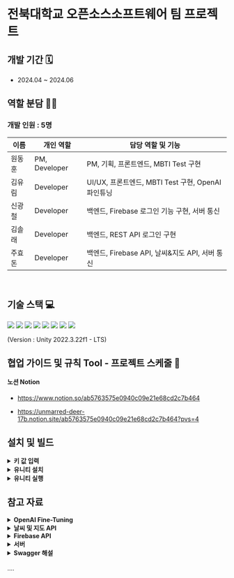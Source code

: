  <h1> 전북대학교 오픈소스소프트웨어 팀 프로젝트 </h1>

## 개발 기간 🗓
- 2024.04 ~ 2024.06

## 역할 분담 🧑‍💻
### 개발 인원 : 5명
| 이름 | 개인 역할 | 담당 역할 및 기능 |
| ------ | ---------- | ------ |
| 원동훈 | PM, Developer | PM, 기획, 프론트엔드, MBTI Test 구현 |
| 김유림 | Developer | UI/UX, 프론트엔드, MBTI Test 구현, OpenAI 파인튜닝 |
| 신광철 | Developer | 백엔드, Firebase 로그인 기능 구현, 서버 통신|
| 김솔래 | Developer | 백엔드, REST API 로그인 구현|
| 주효돈 | Developer | 백엔드, Firebase API, 날씨&지도 API, 서버 통신 |

<br/>

## 기술 스택 💻
<img src="https://img.shields.io/badge/Unity-FFFFFF?style=for-the-badge&logo=Unity&logoColor=black">
<img src="https://img.shields.io/badge/csharp-512BD4?style=for-the-badge&logo=csharp&logoColor=white">
<img src="https://img.shields.io/badge/javascript-F7DF1E?style=for-the-badge&logo=javascript&logoColor=black"/>
<img src="https://img.shields.io/badge/python-3776AB?style=for-the-badge&logo=python&logoColor=white"/>
<img src="https://img.shields.io/badge/firebase-1D9FD7?style=for-the-badge&logo=firebase&logoColor=FFCA28"/> 
<img src="https://img.shields.io/badge/OpenAI-000000?style=for-the-badge&logo=openai&logoColor=white"/>
<img src="https://img.shields.io/badge/amazonwebservices-232F3E?style=for-the-badge&logo=amazonwebservices&logoColor=white"/>
<img src="https://img.shields.io/badge/flask-000000?style=for-the-badge&logo=flask&logoColor=white"/>

(Version : Unity 2022.3.22f1 - LTS)
<br/>


## 협업 가이드 및 규칙 Tool - 프로젝트 스케줄 📅
#### 노션 Notion
- https://www.notion.so/ab5763575e0940c09e21e68cd2c7b464

- https://unmarred-deer-17b.notion.site/ab5763575e0940c09e21e68cd2c7b464?pvs=4


## 설치 및 빌드

<details>
  <summary><b>키 값 입력</b></summary>
  - Assets/Firebase/google-services.json에 19번 줄 부분에 'current_key'에 notion에 있는 google서비스 키 값 입력
  - Assets/03.Scripts/AI/OpenAI-Fine-Tuning/auth.json 에 있는 'api-key'와 'organization'에 notion에 있는 키 값을 각각 입력 해줄 것 


</details>
<details>
  <summary><b>유니티 설치</b></summary>
  https://unity.com/kr/download![image](https://github.com/gdevhun/SpaceCat/assets/83668266/75938ffb-242a-4f80-851f-05ed9053d0f4)

  <img src="https://github.com/gdevhun/SpaceCat/assets/83668266/d11b0bae-848d-4ac7-b4e8-ff56573d04f8" alt="image 1">
  <img src="https://github.com/gdevhun/SpaceCat/assets/83668266/dd58f8f4-4a8c-459e-b165-44df613cdb3b" alt="image 2">
  <img src="https://github.com/gdevhun/SpaceCat/assets/83668266/92f2fffd-7624-4202-8b63-e581ac34315a" alt="image 3">
  <img src="https://github.com/gdevhun/SpaceCat/assets/83668266/8b72ac3d-ef12-4798-9a8e-e1e4671eac32" alt="image 4">
  <img src="https://github.com/gdevhun/SpaceCat/assets/83668266/49909002-eee5-4b45-a4bc-094de4c1b1e0" alt="image 5">
  <img src="https://github.com/gdevhun/SpaceCat/assets/83668266/827b8afe-be15-425f-bef8-145652a24edf" alt="image 6">
  <img src="https://github.com/gdevhun/SpaceCat/assets/83668266/89b2ab44-ccb3-4150-af08-ae5027463fba" alt="image 7">
  <img src="https://github.com/gdevhun/SpaceCat/assets/83668266/e98cb372-9c3a-42d4-8ea2-cea533e83327" alt="image 8">
  <img src="https://github.com/gdevhun/SpaceCat/assets/83668266/b0bb768f-7fff-4484-b5b6-375154905fa4" alt="image 9">
  <img src="https://github.com/gdevhun/SpaceCat/assets/83668266/760468ac-512e-4c69-9938-9f5913428ad3" alt="image 10">
  <img src="https://github.com/gdevhun/SpaceCat/assets/83668266/6d507e63-ca0e-4bfb-b1e8-c6772d21af4a" alt="image 11">
</details>


<details>
  <summary><b>유니티 실행</b></summary>
  https://unity.com/kr/download![image](https://github.com/gdevhun/SpaceCat/assets/83668266/75938ffb-242a-4f80-851f-05ed9053d0f4)

  ![image](https://github.com/gdevhun/SpaceCat/assets/83668266/c77408be-d1ee-44c2-9971-a89c85c36eca)
  ![image](https://github.com/gdevhun/SpaceCat/assets/83668266/b70160b6-1fff-4c9d-99cf-5129d0dd0354)
  ![image](https://github.com/gdevhun/SpaceCat/assets/83668266/7634a7a5-e76c-43a2-be80-7bdbf95059f5)

</details>


## 참고 자료
<details>
<summary><b>OpenAI Fine-Tuning</b></summary>



### MBTI 특성 정리

[MBTI Personality Types 500 Dataset](https://www.kaggle.com/datasets/zeyadkhalid/mbti-personality-types-500-dataset/data)
![image](https://github.com/gdevhun/SpaceCat/assets/83668266/3350c6b3-3617-4daa-94c1-164556c10629)



### OpenAI 파인튜닝
1. OpenAI에서 `gpt-3.5-turbo`로 데이터셋 제작.
   - [Create_MBTI_Data_Openai_api.ipynb](https://github.com/YBIGTA/24th-project-mbti-prediction/blob/main/task2/Create_MBTI_Data_Openai_api.ipynb)
     ![image](https://github.com/gdevhun/SpaceCat/assets/83668266/483818ae-a2bc-459c-bcd0-e4215c037611)
   - 데이터셋 변환 중 발생한 오류: [ChatGPT 솔루션](https://chatgpt.com/share/fee22987-b773-4913-8e80-2e319dfb1514)

2. OpenAI ‘gpt-3.5-turbo-1106’ 모델을 베이스로 파인튜닝
   - [OpenAI Fine-tuning](https://platform.openai.com/docs/guides/fine-tuning)
     ![image](https://github.com/gdevhun/SpaceCat/assets/83668266/296496e4-2d40-4e48-a64c-9a31f5d4bc89)



### Unity에 파인튜닝된 모델 적용

[How To Make ChatGPT NPC In Unity - Tutorial](https://youtu.be/lYckk570Tqw?si=L7pjwiSJ9_HQQla2)
</details>

<details>
  <summary><b>날씨 및 지도 API</b></summary>
 
  기상청 날씨예보 받아오는 샘플코드
  https://www.data.go.kr/tcs/dss/selectApiDataDetailView.do?publicDataPk=15084084
 
  사용자 위치정보 가져오는 코드
  https://velog.io/@jm450_/Unity-AR-GPS%EC%97%90-%EB%94%B0%EB%A5%B8-%EC%9C%84%EC%B9%98-%EC%9D%B4%EB%8F%99
  
  기상청 좌표 xy로 변환
  https://gist.github.com/fronteer-kr/14d7f779d52a21ac2f16

</details>
<details>
  <summary><b>Firebase API</b></summary>
 
  firebase sdk 사용법
  https://firebase.google.com/docs/web/setup?hl=ko&authuser=0&_gl=1*vrvf6k*_ga*MTU4OTg2ODE2LjE3MTg4OTQ3Mjk.*_ga_CW55HF8NVT*MTcxODk0NzI0NS41LjEuMTcxODk0NzM3Ny40Ni4wLjA.
 firebase R/W 활용
 https://chatgpt.com/c/f8a2acc9-5e1f-4004-952f-a01bcc2880af


</details>
<details>
  <summary><b>서버</b></summary>
 
  [app.py]
  서버에 데이터 주고 파일로 저장 및 데이터 유저에게 전달 (.send_data), 
  서버에 저장된 파일 데이터 유저에게 전달 (.read_data)
  데이터 정의 및 직렬화, 서버와의 통신
  
  참고 자료
  // https://github.com/AakashGD890/FirebaseStarterProject
  // https://firebase.google.com/docs/auth/unity/start?hl=ko)&_gl=1*2pq1it*_up*MQ..*_ga*NDUxNzQ2NTQ0LjE3MTQwMDYzODg.*_ga_CW55HF8NVT*MTcxNDAwNjM4OC4xLjAuMTcxNDAwNjM4OC4wLjAuMA.. (firebase 공식 docs)



</details>
<details>
  <summary><b>Swagger 해설</b></summary>
 
  설명 : API개발에 도움이 되도록 API통신을 쉽게 테스트해볼 수 있는 여건을 제공해준다.
https://swagger.io/
  
  테스트 링크 : (swagger UI editor 기본예제인 Petstore API)
  https://petstore.swagger.io/?_gl=1*1jcnyq5*_gcl_au*MzAyNjY4OTguMTcxODAyNzI4MA..&_ga=2.38522087.518992663.1718952823-1509199943.1718027280
  
  flask_restx 레퍼런스 : https://flask-restx.readthedocs.io/en/latest/
  
  적용 방법 : (flask 서버 + python 이용) (python으로 만들어진 코드를 Swagger 정의로 자동변환함)
      1.	기존에 서버로 사용되었던 파일에 flask_restx 를 설치해 불러옵니다.
      2.	Swagger API로 사용되는 변수를 추가합니다
      api = Api(app, version='1.0', title='Sample API', description='A sample API', )
      3.	api.amespace를 통해 기능을 대분류로 나눕니다.
      4.	api.model를 통해 사용할 데이터 구조를 정의합니다. (자료형, 필수입력여부 등)
      5.	각 기능을 구현할 class를 구현합니다. 클래스는 flask_restx의 Resource 클래스로부터 상속받습니다.
      6.	클래스 상단에 @<구현한 namespace 이름>.route()로 실제 api 접속 주소를, .param()으로 이 기능에서 사용될 입력을 추가합니다.
      7.	각 클래스에서 get, post, put 등의 이름을 가진 메서드를 구현합니다. 리턴값이 곧 응답 결과물 입니다. (swagger는 Resoure에 오버라이딩 하면 알아서 인식해 표시합니다)
      8.	각 메서드 상단에는 @<구현한 namespace 이름>.expect()를 통해 입력 데이터 구조를 정의하고, .response(code, text)를 통해 응답을 설정해 줄 수 있습니다.


</details>

<br/>
.... 
